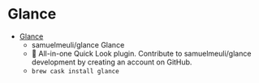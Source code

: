 # Glance
- [Glance](https://github.com/samuelmeuli/glance)
  -  samuelmeuli/glance Glance
  - 🔎 All-in-one Quick Look plugin. Contribute to samuelmeuli/glance development by creating an account on GitHub.
  - `brew cask install glance`
